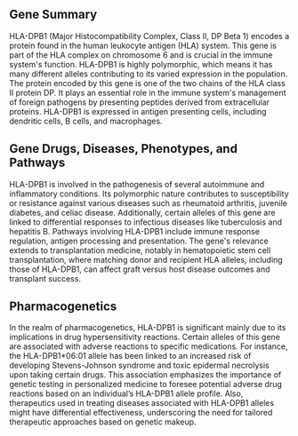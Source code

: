 ## Gene Summary
HLA-DPB1 (Major Histocompatibility Complex, Class II, DP Beta 1) encodes a protein found in the human leukocyte antigen (HLA) system. This gene is part of the HLA complex on chromosome 6 and is crucial in the immune system's function. HLA-DPB1 is highly polymorphic, which means it has many different alleles contributing to its varied expression in the population. The protein encoded by this gene is one of the two chains of the HLA class II protein DP. It plays an essential role in the immune system's management of foreign pathogens by presenting peptides derived from extracellular proteins. HLA-DPB1 is expressed in antigen presenting cells, including dendritic cells, B cells, and macrophages.

## Gene Drugs, Diseases, Phenotypes, and Pathways
HLA-DPB1 is involved in the pathogenesis of several autoimmune and inflammatory conditions. Its polymorphic nature contributes to susceptibility or resistance against various diseases such as rheumatoid arthritis, juvenile diabetes, and celiac disease. Additionally, certain alleles of this gene are linked to differential responses to infectious diseases like tuberculosis and hepatitis B. Pathways involving HLA-DPB1 include immune response regulation, antigen processing and presentation. The gene's relevance extends to transplantation medicine, notably in hematopoietic stem cell transplantation, where matching donor and recipient HLA alleles, including those of HLA-DPB1, can affect graft versus host disease outcomes and transplant success.

## Pharmacogenetics
In the realm of pharmacogenetics, HLA-DPB1 is significant mainly due to its implications in drug hypersensitivity reactions. Certain alleles of this gene are associated with adverse reactions to specific medications. For instance, the HLA-DPB1*06:01 allele has been linked to an increased risk of developing Stevens-Johnson syndrome and toxic epidermal necrolysis upon taking certain drugs. This association emphasizes the importance of genetic testing in personalized medicine to foresee potential adverse drug reactions based on an individual’s HLA-DPB1 allele profile. Also, therapeutics used in treating diseases associated with HLA-DPB1 alleles might have differential effectiveness, underscoring the need for tailored therapeutic approaches based on genetic makeup.